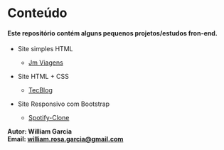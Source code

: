 # Conteúdo

#### Este repositório contém alguns pequenos projetos/estudos fron-end.

- Site simples HTML

    - [Jm Viagens](https://github.com/phewill/Front-end-projects/tree/master/Jm-Viagens)  

- Site HTML + CSS

    - [TecBlog](https://github.com/phewill/Front-end-projects/tree/master/TecBlog)  

- Site Responsivo com Bootstrap

    - [Spotify-Clone](https://github.com/phewill/Front-end-projects/tree/master/Spotify-Clone)


**Autor: William Garcia**  
**Email: william.rosa.garcia@gmail.com**
